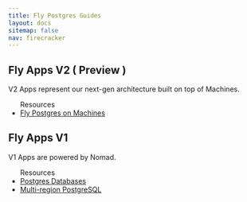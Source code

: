 ```yaml
---
title: Fly Postgres Guides
layout: docs
sitemap: false
nav: firecracker
---
```



## Fly Apps V2 ( Preview )
V2 Apps represent our next-gen architecture built on top of Machines.

<ul>
<lh>Resources</th>
 <li>
  <a href="/docs/reference/postgres-machines">Fly Postgres on Machines</a>
 </li>
</ul>


## Fly Apps V1
V1 Apps are powered by Nomad. 

<ul>
  <lh>Resources</lh>
  <li>
    <a href="/docs/reference/postgres/">Postgres Databases</a>
  </li>
  <li>
    <a href="/docs/getting-started/multi-region-databases/">Multi-region PostgreSQL</a> 
  </li>
</ul>